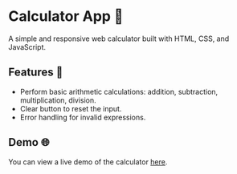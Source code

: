# Calculator App 🧮

A simple and responsive web calculator built with HTML, CSS, and JavaScript.

## Features 🚀

- Perform basic arithmetic calculations: addition, subtraction, multiplication, division.
- Clear button to reset the input.
- Error handling for invalid expressions.

## Demo 🌐

You can view a live demo of the calculator [here](#).


